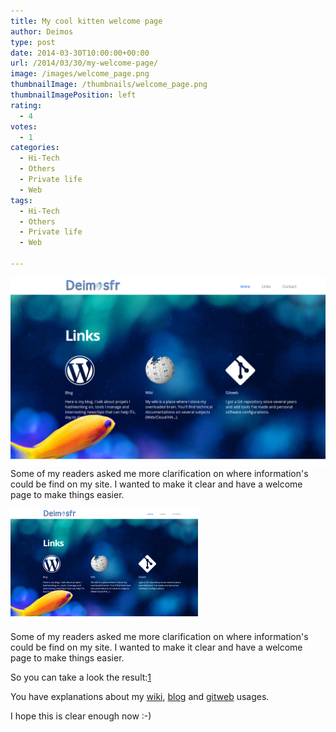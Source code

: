 ```yaml
---
title: My cool kitten welcome page
author: Deimos
type: post
date: 2014-03-30T10:00:00+00:00
url: /2014/03/30/my-welcome-page/
image: /images/welcome_page.png
thumbnailImage: /thumbnails/welcome_page.png
thumbnailImagePosition: left
rating:
  - 4
votes:
  - 1
categories:
  - Hi-Tech
  - Others
  - Private life
  - Web
tags:
  - Hi-Tech
  - Others
  - Private life
  - Web

---
```

![welcome_page](/images/welcome_page.png)
Some of my readers asked me more clarification on where information's could be find on my site. I wanted to make it clear and have a welcome page to make things easier.

![welcome_page-300x179](/images/welcome_page-300x179.png)

Some of my readers asked me more clarification on where information's could be find on my site. I wanted to make it clear and have a welcome page to make things easier.

So you can take a look the result:[1] 

You have explanations about my [wiki](http://wiki.deimos.fr), [blog](http://blog.deimos.fr) and [gitweb](http://git.deimos.fr) usages.

I hope this is clear enough now :-)

 [1]: http://www.deimos.fr

